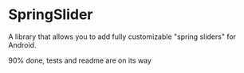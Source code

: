# SpringSlider
A library that allows you to add fully customizable "spring sliders" for Android.

90% done, tests and readme are on its way

